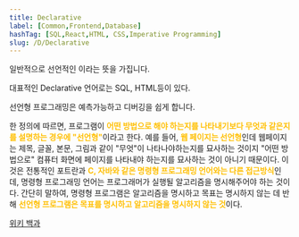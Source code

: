 ```yaml
---
title: Declarative
label: [Common,Frontend,Database]
hashTag: [SQL,React,HTML, CSS,Imperative Programming]
slug: /D/Declarative
---
```

일반적으로 선언적인 이라는 뜻을 가집니다.

대표적인 Declarative 언어로는 SQL, HTML등이 있다.

선언형 프로그래밍은 예측가능하고 디버깅을 쉽게 합니다.

한 정의에 따르면, 프로그램이 <span style="color:#FFBF00; font-weight:bold;">어떤 방법으로 해야 하는지를 나타내기보다 무엇과 같은지를 설명하는 경우에 "선언형"</span>이라고 한다. 예를 들어, <span style="color:#FFBF00; font-weight:bold;">웹 페이지는 선언형</span>인데 웹페이지는 제목, 글꼴, 본문, 그림과 같이 "무엇"이 나타나야하는지를 묘사하는 것이지 "어떤 방법으로" 컴퓨터 화면에 페이지를 나타내야 하는지를 묘사하는 것이 아니기 때문이다. 이것은 전통적인 포트란과 <span style="color:#FFBF00; font-weight:bold;">C, 자바와 같은 명령형 프로그래밍 언어와는 다른 접근방식</span>인데, 명령형 프로그래밍 언어는 프로그래머가 실행될 알고리즘을 명시해주어야 하는 것이다. 간단히 말하여, 명령형 프로그램은 알고리즘을 명시하고 목표는 명시하지 않는 데 반해 <span style="color:#FFBF00; font-weight:bold;">선언형 프로그램은 목표를 명시하고 알고리즘을 명시하지 않는 것</span>이다.

<a href="https://ko.wikipedia.org/wiki/%EC%84%A0%EC%96%B8%ED%98%95_%ED%94%84%EB%A1%9C%EA%B7%B8%EB%9E%98%EB%B0%8D">위키 백과</a>
